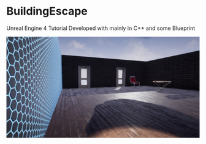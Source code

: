 # BuildingEscape
Unreal Engine 4 Tutorial
Developed with mainly in C++ and some Blueprint

![Image of buildingescape](buildingescape.png)